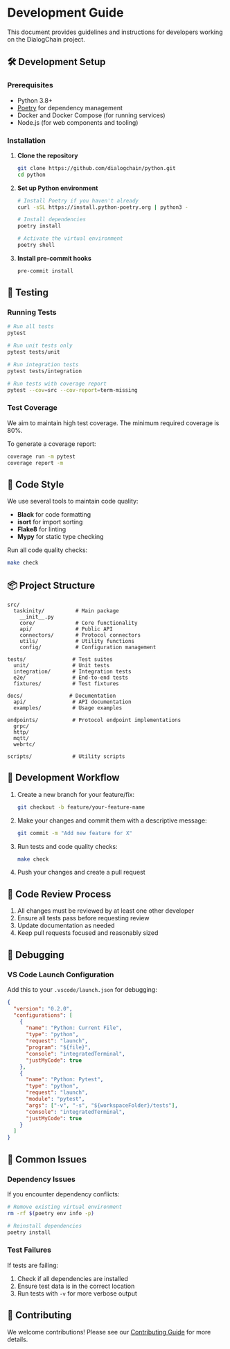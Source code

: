 # Development Guide

This document provides guidelines and instructions for developers working on the DialogChain project.

## 🛠️ Development Setup

### Prerequisites

- Python 3.8+
- [Poetry](https://python-poetry.org/) for dependency management
- Docker and Docker Compose (for running services)
- Node.js (for web components and tooling)

### Installation

1. **Clone the repository**

   ```bash
   git clone https://github.com/dialogchain/python.git
   cd python
   ```

2. **Set up Python environment**

   ```bash
   # Install Poetry if you haven't already
   curl -sSL https://install.python-poetry.org | python3 -

   # Install dependencies
   poetry install

   # Activate the virtual environment
   poetry shell
   ```

3. **Install pre-commit hooks**
   ```bash
   pre-commit install
   ```

## 🧪 Testing

### Running Tests

```bash
# Run all tests
pytest

# Run unit tests only
pytest tests/unit

# Run integration tests
pytest tests/integration

# Run tests with coverage report
pytest --cov=src --cov-report=term-missing
```

### Test Coverage

We aim to maintain high test coverage. The minimum required coverage is 80%.

To generate a coverage report:

```bash
coverage run -m pytest
coverage report -m
```

## 🧹 Code Style

We use several tools to maintain code quality:

- **Black** for code formatting
- **isort** for import sorting
- **Flake8** for linting
- **Mypy** for static type checking

Run all code quality checks:

```bash
make check
```

## 📦 Project Structure

```
src/
  taskinity/          # Main package
    __init__.py
    core/             # Core functionality
    api/              # Public API
    connectors/       # Protocol connectors
    utils/            # Utility functions
    config/           # Configuration management

tests/               # Test suites
  unit/              # Unit tests
  integration/       # Integration tests
  e2e/               # End-to-end tests
  fixtures/          # Test fixtures

docs/               # Documentation
  api/               # API documentation
  examples/          # Usage examples

endpoints/           # Protocol endpoint implementations
  grpc/
  http/
  mqtt/
  webrtc/

scripts/             # Utility scripts
```

## 🚀 Development Workflow

1. Create a new branch for your feature/fix:

   ```bash
   git checkout -b feature/your-feature-name
   ```

2. Make your changes and commit them with a descriptive message:

   ```bash
   git commit -m "Add new feature for X"
   ```

3. Run tests and code quality checks:

   ```bash
   make check
   ```

4. Push your changes and create a pull request

## 📝 Code Review Process

1. All changes must be reviewed by at least one other developer
2. Ensure all tests pass before requesting review
3. Update documentation as needed
4. Keep pull requests focused and reasonably sized

## 🐛 Debugging

### VS Code Launch Configuration

Add this to your `.vscode/launch.json` for debugging:

```json
{
  "version": "0.2.0",
  "configurations": [
    {
      "name": "Python: Current File",
      "type": "python",
      "request": "launch",
      "program": "${file}",
      "console": "integratedTerminal",
      "justMyCode": true
    },
    {
      "name": "Python: Pytest",
      "type": "python",
      "request": "launch",
      "module": "pytest",
      "args": ["-v", "-s", "${workspaceFolder}/tests"],
      "console": "integratedTerminal",
      "justMyCode": true
    }
  ]
}
```

## 🚨 Common Issues

### Dependency Issues

If you encounter dependency conflicts:

```bash
# Remove existing virtual environment
rm -rf $(poetry env info -p)

# Reinstall dependencies
poetry install
```

### Test Failures

If tests are failing:

1. Check if all dependencies are installed
2. Ensure test data is in the correct location
3. Run tests with `-v` for more verbose output

## 🤝 Contributing

We welcome contributions! Please see our [Contributing Guide](CONTRIBUTING.md) for more details.
